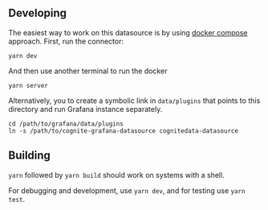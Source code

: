 ## Developing

The easiest way to work on this datasource is by using [docker compose](./docker-compose.yaml) approach. 
First, run the connector:

```
yarn dev
```
And then use another terminal to run the docker

```
yarn server
```

Alternatively, you to create a symbolic link
in `data/plugins` that points to this directory and run Grafana instance separately.

```shell
cd /path/to/grafana/data/plugins
ln -s /path/to/cognite-grafana-datasource cognitedata-datasource
```

## Building

`yarn` followed by `yarn build` should work on systems with a shell.

For debugging and development, use `yarn dev`, and for testing use `yarn test`.
